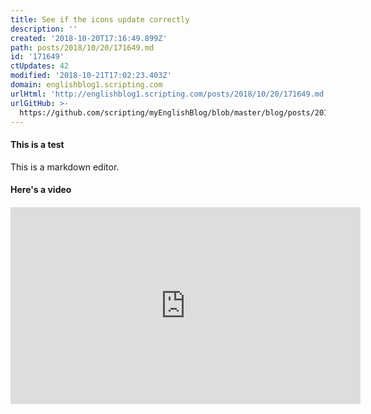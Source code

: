 ```yaml
---
title: See if the icons update correctly
description: ''
created: '2018-10-20T17:16:49.899Z'
path: posts/2018/10/20/171649.md
id: '171649'
ctUpdates: 42
modified: '2018-10-21T17:02:23.403Z'
domain: englishblog1.scripting.com
urlHtml: 'http://englishblog1.scripting.com/posts/2018/10/20/171649.md'
urlGitHub: >-
  https://github.com/scripting/myEnglishBlog/blob/master/blog/posts/2018/10/20/171649.md
---
```

#### This is a test

This is a markdown editor.

#### Here's a video

#### <iframe width="560" height="315" src="https://www.youtube.com/embed/U594N3AottE" frameborder="0" allow="autoplay; encrypted-media" allowfullscreen="" style="font-size: var(--normal-font-size);"></iframe>